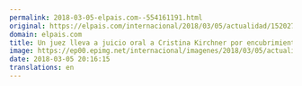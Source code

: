 ```yaml
---
permalink: 2018-03-05-elpais.com--554161191.html
original: https://elpais.com/internacional/2018/03/05/actualidad/1520276975_672360.html#?ref=rss&format=simple&link=link
domain: elpais.com
title: Un juez lleva a juicio oral a Cristina Kirchner por encubrimiento en la causa Amia
image: https://ep00.epimg.net/internacional/imagenes/2018/03/05/actualidad/1520276975_672360_1520277207_rrss_normal.jpg
date: 2018-03-05 20:16:15
translations: en
---
```


